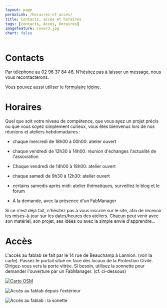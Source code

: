 ```yaml
---
layout: page
permalink: /horaires-et-acces/
title: Contacts, accès et horaires
tags: [contacts, Acces, Horaires]
imagefeature: cover3.jpg
chart: false
---
```

Contacts
============

<a href="mailto://{{ site.owner.email }}">
    <span class="fa-stack fa-lg">
        <i class="fa fa-circle fa-stack-2x fa-inverse"></i>
        <i class="fa fa-envelope fa-stack-1x"></i>
    </span>
</a>
<a href="http://twitter.com/{{ site.owner.twitter }}">
    <span class="fa-stack fa-lg">
        <i class="fa fa-circle fa-stack-2x fa-inverse"></i>
        <i class="fa fa-twitter fa-stack-1x"></i>
    </span>
</a>
<a href="{{ site.owner.google_plus }}">
    <span class="fa-stack fa-lg">
        <i class="fa fa-circle fa-stack-2x fa-inverse"></i>
        <i class="fa fa-google-plus fa-stack-1x"></i>
    </span>
</a>
<a href="http://github.com/{{ site.owner.github }}">
    <span class="fa-stack fa-lg">
        <i class="fa fa-circle fa-stack-2x fa-inverse"></i>
        <i class="fa fa-github fa-stack-1x"></i>
    </span>
</a>
<a href="http://facebook.com/{{ site.owner.facebook }}">
    <span class="fa-stack fa-lg">
        <i class="fa fa-circle fa-stack-2x fa-inverse"></i>
        <i class="fa fa-facebook fa-stack-1x"></i>
    </span>
</a>

Par téléphone au 02 96 37 84 46. N’hésitez pas à laisser un message, nous vous recontacterons.

Vous pouvez aussi utiliser le [formulaire idoine](https://forum.fablab-lannion.org/memberlist.php?mode=contactadmin).

Horaires
============

Quel que soit votre niveau de compétence, que vous ayez un projet précis ou que vous soyez simplement curieux, vous êtes bienvenus lors de nos réunions et ateliers hebdomadaires :

* chaque mercredi de 18h00 à 00h00: atelier ouvert
* chaque vendredi de 12h30 à 14h00: réunion d'échanges l'actualité de l'association
* Chaque vendredi de 14h00 à 18h00: atelier ouvert
* chaque samedi de 9h30 à 12h30: atelier ouvert
* certains samedis après midi: atelier thématiques, surveillez le blog et le forum

* A la demande, avec la présence d'un FabManager

Si ce n'est déjà fait, n'hésitez pas à vous inscrire sur le site, afin de recevoir les mises-à-jour sur les dates/heures des ateliers. Chacun peut venir avec son matériel, son projet, ses idées ou avec la simple envie d'apprendre...


Accès
=============

L'accès au fablab se fait par le 14 rue de Beauchamp à Lannion. (voir la carte). Passez le portail situé en face des locaux de la Protection Civile. Dirigez-vous vers la porte vitrée. Si besoin, utilisez la sonnette pour demander l'ouverture par un FabManager. (cf. ci-dessous)


[![Carto OSM]({{site.static_url}}/osm_carte_fablab.png)](http://umap.openstreetmap.fr/en/map/fablab-lannion_77784#17/48.73217/-3.45055)

![Accès au fablab depuis l'exterieur]({{site.static_url}}/rAccesFablab1.jpg)

![Accès au fablab : la sonette]({{site.static_url}}/rAccesFablab3.jpg)
